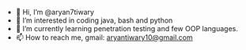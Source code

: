 - 👋 Hi, I’m @aryan7tiwary
- 👀 I’m interested in coding java, bash and python
- 🌱 I’m currently learning penetration testing and few OOP languages.
- 📫 How to reach me, gmail: aryantiwary10@gmail.com
